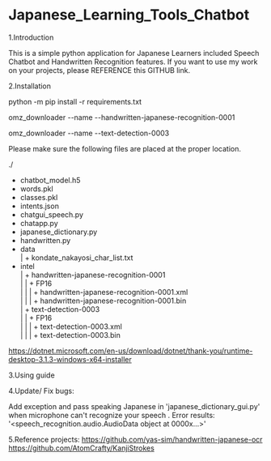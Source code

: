# Japanese_Learning_Tools_Chatbot
1.Introduction

This is a simple python application for Japanese Learners included Speech Chatbot and Handwritten Recognition features.
If you want to use my work on your projects, please REFERENCE this GITHUB link.

2.Installation

python -m pip install -r requirements.txt

omz_downloader --name --handwritten-japanese-recognition-0001
  
omz_downloader --name --text-detection-0003
  
 Please make sure the following files are placed at the proper location.


./
+ chatbot_model.h5
+ words.pkl
+ classes.pkl
+ intents.json
+ chatgui_speech.py
+ chatapp.py
+ japanese_dictionary.py
+ handwritten.py  
+ data  
| + kondate_nakayosi_char_list.txt  
+ intel  
| + handwritten-japanese-recognition-0001  
| | + FP16  
| | | + handwritten-japanese-recognition-0001.xml  
| | | + handwritten-japanese-recognition-0001.bin  
| + text-detection-0003  
| | + FP16  
| | | + text-detection-0003.xml  
| | | + text-detection-0003.bin

https://dotnet.microsoft.com/en-us/download/dotnet/thank-you/runtime-desktop-3.1.3-windows-x64-installer


3.Using guide

4.Update/ Fix bugs:

Add exception and pass speaking Japanese in 'japanese_dictionary_gui.py' when microphone can't recognize your speech . Error results: '<speech_recognition.audio.AudioData object at 0000x...>'

5.Reference projects:
https://github.com/yas-sim/handwritten-japanese-ocr
https://github.com/AtomCrafty/KanjiStrokes
